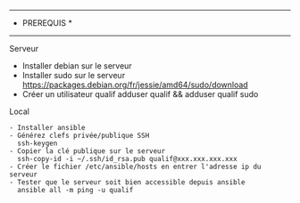 *************
* PREREQUIS *
*************

Serveur

  - Installer debian sur le serveur
  - Installer sudo sur le serveur
    https://packages.debian.org/fr/jessie/amd64/sudo/download
  - Créer un utilisateur qualif
    adduser qualif && adduser qualif sudo


Local

	- Installer ansible
	- Générez clefs privée/publique SSH
	  ssh-keygen
	- Copier la clé publique sur le serveur
	  ssh-copy-id -i ~/.ssh/id_rsa.pub qualif@xxx.xxx.xxx.xxx
	- Créer le fichier /etc/ansible/hosts en entrer l'adresse ip du serveur
	- Tester que le serveur soit bien accessible depuis ansible
	  ansible all -m ping -u qualif
